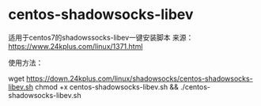 # centos-shadowsocks-libev

适用于centos7的shadowssocks-libev一键安装脚本
来源：https://www.24kplus.com/linux/1371.html

使用方法：

wget https://down.24kplus.com/linux/shadowsocks/centos-shadowsocks-libev.sh
chmod +x centos-shadowsocks-libev.sh && ./centos-shadowsocks-libev.sh
